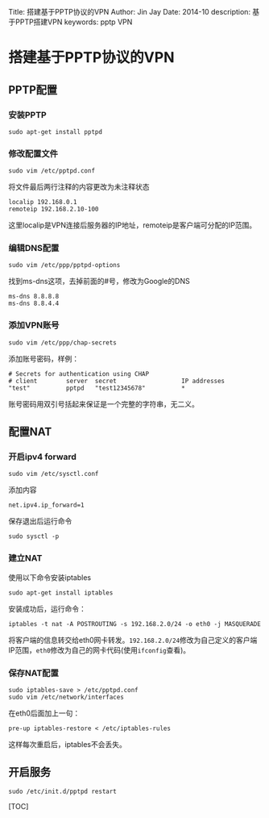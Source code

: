 Title:  搭建基于PPTP协议的VPN
Author: Jin Jay
Date:    2014-10
description: 基于PPTP搭建VPN
keywords:   pptp
            VPN


# 搭建基于PPTP协议的VPN
## PPTP配置
### 安装PPTP

    sudo apt-get install pptpd

### 修改配置文件

    sudo vim /etc/pptpd.conf
将文件最后两行注释的内容更改为未注释状态

    localip 192.168.0.1
    remoteip 192.168.2.10-100
这里localip是VPN连接后服务器的IP地址，remoteip是客户端可分配的IP范围。

### 编辑DNS配置

    sudo vim /etc/ppp/pptpd-options
找到ms-dns这项，去掉前面的#号，修改为Google的DNS

    ms-dns 8.8.8.8
    ms-dns 8.8.4.4

### 添加VPN账号

    sudo vim /etc/ppp/chap-secrets
添加账号密码，样例：

    # Secrets for authentication using CHAP
    # client        server  secret                  IP addresses
    "test"          pptpd   "test12345678"          *
账号密码用双引号括起来保证是一个完整的字符串，无二义。

## 配置NAT
### 开启ipv4 forward

    sudo vim /etc/sysctl.conf
添加内容

    net.ipv4.ip_forward=1
保存退出后运行命令

    sudo sysctl -p

### 建立NAT
使用以下命令安装iptables

    sudo apt-get install iptables
安装成功后，运行命令：

    iptables -t nat -A POSTROUTING -s 192.168.2.0/24 -o eth0 -j MASQUERADE
将客户端的信息转交给eth0网卡转发。`192.168.2.0/24`修改为自己定义的客户端IP范围，`eth0`修改为自己的网卡代码(使用`ifconfig`查看)。

### 保存NAT配置

    sudo iptables-save > /etc/pptpd.conf
    sudo vim /etc/network/interfaces
在eth0后面加上一句：
    
    pre-up iptables-restore < /etc/iptables-rules
这样每次重启后，iptables不会丢失。

## 开启服务

    sudo /etc/init.d/pptpd restart




[TOC]